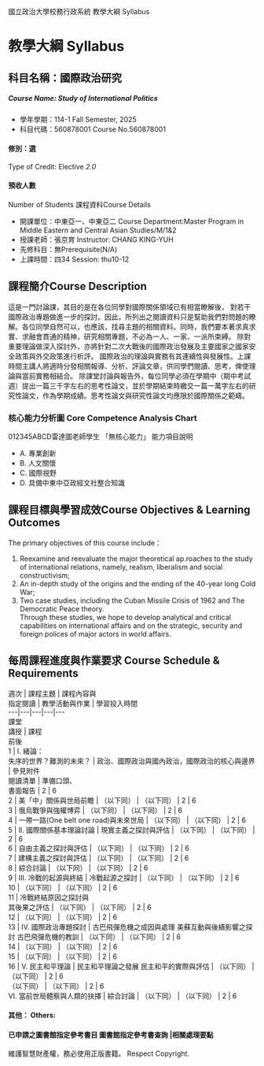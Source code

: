 國立政治大學校務行政系統 教學大綱 Syllabus
# 教學大綱 Syllabus
##  科目名稱：國際政治研究
#####  Course Name: Study of International Politics
  * 學年學期：114-1 Fall Semester, 2025 
  * 科目代碼：560878001 Course No.560878001
#### 修別：選
Type of Credit: Elective 
_2.0_
#### 預收人數
Number of Students
課程資料Course Details
  * 開課單位：中東亞一、中東亞二 Course Department:Master Program in Middle Eastern and Central Asian Studies/M/1&2 
  * 授課老師：張京育 Instructor: CHANG KING-YUH 
  * 先修科目：無Prerequisite(N/A)
  * 上課時間：四34 Session: thu10-12
##  課程簡介Course Description
這是一門討論課，其目的是在各位同學對國際關係領域已有相當瞭解後，
對若干國際政治專題做進一步的探討。因此，所列出之閱讀資料只是幫助我們對問題的瞭解。各位同學自然可以，也應該，找尋主題的相關資料。同時，我們要本著求真求實、求融會貫通的精神，研究相關專題，不必為一人、一家、一派所束縛。
除對重要理論做深入探討外，亦將針對二次大戰後的國際政治發展及主要國家之國家安全政策與外交政策進行析評。
國際政治的理論與實務有其連續性與發展性。上課時間主講人將適時分發相關報導、分析、評論文章，供同學們閱讀、思考，俾使理論與當前實務相結合。
除課堂討論與報告外，每位同學必須在學期中（期中考試週）提出一篇三千字左右的思考性論文，並於學期結束時繳交一篇一萬字左右的研究性論文，作為學期成績。思考性論文與研究性論文均應限於國際關係之範疇。
###  核心能力分析圖 Core Competence Analysis Chart
012345ABCD雷達圖老師學生
「無核心能力」 
能力項目說明
  * A. 專業創新
  * B. 人文關懷
  * C. 國際視野
  * D. 具備中東中亞政經文社整合知識
##  課程目標與學習成效Course Objectives & Learning Outcomes 
The primary objectives of this course include：
  1. Reexamine and reevaluate the major theoretical ap.roaches to the study of international relations, namely, realism, liberalism and social constructivism;
  2. An in-depth study of the origins and the ending of the 40-year long Cold War;
  3. Two case studies, including the Cuban Missile Crisis of 1962 and The Democratic Peace theory.  
Through these studies, we hope to develop analytical and critical capabilities on international affairs and on the strategic, security and foreign polices of major actors in world affairs.
##  每周課程進度與作業要求 Course Schedule & Requirements
週次 |  課程主題 |  課程內容與  
指定閱讀 |  教學活動與作業 |  學習投入時間  
---|---|---|---|---  
課堂  
講授 |  課程  
前後  
1 |  I. 緒論：  
失序的世界？難測的未來？ |  政治、國際政治與國內政治，國際政治的核心與邊界 |  參見附件  
閱讀清單 |  準備口頭、  
書面報告 |  2 |  6  
2 |  美「中」關係與世局前瞻 |  （以下同） |  （以下同） |  2 |  6  
3 |  俄烏戰爭與強權博弈 |  （以下同） |  （以下同） |  2 |  6  
4 |  一帶一路(One belt one road)與未來世局 |  （以下同） |  （以下同） |  2 |  6  
5 |  II. 國際關係基本理論討論 |  現實主義之探討與評估 |  （以下同） |  （以下同） |  2 |  6  
6 |  自由主義之探討與評估 |  （以下同） |  （以下同） |  2 |  6  
7 |  建構主義之探討與評估 |  （以下同） |  （以下同） |  2 |  6  
8 |  綜合討論 |  （以下同） |  （以下同） |  2 |  6  
9 |  III. 冷戰的起源與終結 |  冷戰起源之探討 |  （以下同） |  （以下同） |  2 |  6  
10 |  （以下同） |  （以下同） |  2 |  6  
11 |  冷戰終結原因之探討與  
其後果之評估 |  （以下同） |  （以下同） |  2 |  6  
12 |  （以下同） |  （以下同） |  2 |  6  
13 |  IV. 國際政治專題探討 |  古巴飛彈危機之成因與處理 美蘇互動與後續影響之探討 古巴飛彈危機的教訓 |  （以下同） |  （以下同） |  2 |  6  
14 |  （以下同） |  （以下同） |  2 |  6  
15 |  （以下同） |  （以下同） |  2 |  6  
16 |  V. 民主和平理論 |  民主和平理論之發展 民主和平的實際與評估 |  （以下同） |  （以下同） |  2 |  6  
（以下同） |  （以下同） |  2 |  6  
VI. 當前世局體察與人類的抉擇 |  綜合討論 |  （以下同） |  （以下同） |  2 |  6  
####  其他： Others:
####  已申請之圖書館指定參考書目  圖書館指定參考書查詢 |相關處理要點
維護智慧財產權，務必使用正版書籍。 Respect Copyright.